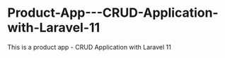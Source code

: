 # Product-App---CRUD-Application-with-Laravel-11
This is a product app - CRUD Application with Laravel 11
